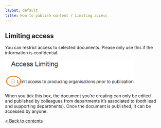 ```yaml
---
layout: default
title: How to publish content / Limiting access
---
```


## Limiting access

You can restrict access to selected documents. Please only use this if the information is confidential.

![Limiting access 1](limiting-access-1.png)
	
When you tick this box, the document you're creating can only be edited and published by colleagues from departments it’s associated to (both lead and supporting departments). Once the document is published, it can be accessed by anyone.

[< Back to contents](http://alphagov.github.io/inside-government-admin-guide.html)
